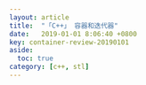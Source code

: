 ```yaml
---
layout: article
title:  "「C++」 容器和迭代器"
date:   2019-01-01 8:06:40 +0800
key: container-review-20190101
aside:
  toc: true
category: [c++, stl]
---
```

